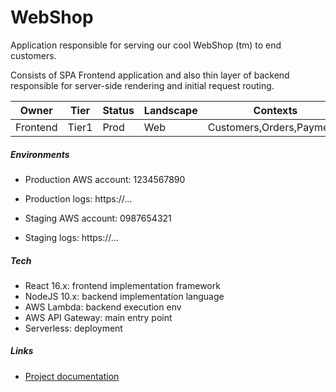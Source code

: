 # WebShop

Application responsible for serving our cool WebShop (tm) to end customers.

Consists of SPA Frontend application and also thin layer of backend
responsible for server-side rendering and initial request routing.

Owner|Tier|Status|Landscape|Contexts
---|---|---|---|---
Frontend|Tier1|Prod|Web|Customers,Orders,Payments

##### Environments

- Production AWS account: 1234567890
- Production logs: https://...


- Staging AWS account: 0987654321
- Staging logs: https://...

##### Tech

- React 16.x: frontend implementation framework
- NodeJS 10.x: backend implementation language
- AWS Lambda: backend execution env
- AWS API Gateway: main entry point
- Serverless: deployment

##### Links

- [Project documentation](https://www.projectconnections.com/knowhow/burning-questions/what-is-project-documentation.html)